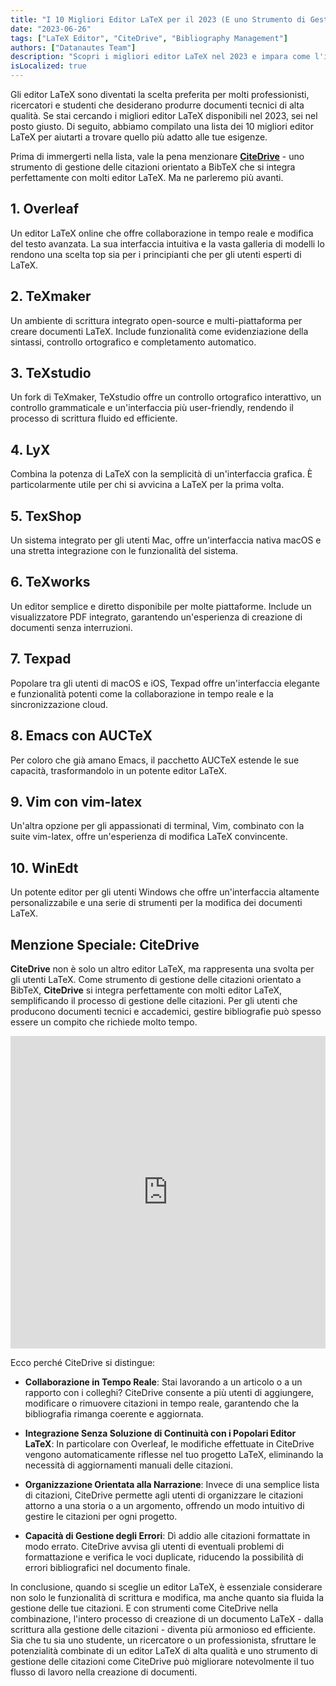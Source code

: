 ```yaml
---
title: "I 10 Migliori Editor LaTeX per il 2023 (E uno Strumento di Gestione delle Citazioni Rivoluzionario)"
date: "2023-06-26"
tags: ["LaTeX Editor", "CiteDrive", "Bibliography Management"]
authors: ["Datanautes Team"]
description: "Scopri i migliori editor LaTeX nel 2023 e impara come l'integrazione di strumenti di gestione delle citazioni come CiteDrive può migliorare il tuo processo di creazione di documenti."
isLocalized: true
---
```


Gli editor LaTeX sono diventati la scelta preferita per molti professionisti, ricercatori e studenti che desiderano produrre documenti tecnici di alta qualità. Se stai cercando i migliori editor LaTeX disponibili nel 2023, sei nel posto giusto. Di seguito, abbiamo compilato una lista dei 10 migliori editor LaTeX per aiutarti a trovare quello più adatto alle tue esigenze.

Prima di immergerti nella lista, vale la pena menzionare **[CiteDrive](https://www.citedrive.com/)** - uno strumento di gestione delle citazioni orientato a BibTeX che si integra perfettamente con molti editor LaTeX. Ma ne parleremo più avanti.

## 1. Overleaf

Un editor LaTeX online che offre collaborazione in tempo reale e modifica del testo avanzata. La sua interfaccia intuitiva e la vasta galleria di modelli lo rendono una scelta top sia per i principianti che per gli utenti esperti di LaTeX.

## 2. TeXmaker

Un ambiente di scrittura integrato open-source e multi-piattaforma per creare documenti LaTeX. Include funzionalità come evidenziazione della sintassi, controllo ortografico e completamento automatico.

## 3. TeXstudio

Un fork di TeXmaker, TeXstudio offre un controllo ortografico interattivo, un controllo grammaticale e un'interfaccia più user-friendly, rendendo il processo di scrittura fluido ed efficiente.

## 4. LyX

Combina la potenza di LaTeX con la semplicità di un'interfaccia grafica. È particolarmente utile per chi si avvicina a LaTeX per la prima volta.

## 5. TexShop

Un sistema integrato per gli utenti Mac, offre un'interfaccia nativa macOS e una stretta integrazione con le funzionalità del sistema.

## 6. TeXworks

Un editor semplice e diretto disponibile per molte piattaforme. Include un visualizzatore PDF integrato, garantendo un'esperienza di creazione di documenti senza interruzioni.

## 7. Texpad

Popolare tra gli utenti di macOS e iOS, Texpad offre un'interfaccia elegante e funzionalità potenti come la collaborazione in tempo reale e la sincronizzazione cloud.

## 8. Emacs con AUCTeX

Per coloro che già amano Emacs, il pacchetto AUCTeX estende le sue capacità, trasformandolo in un potente editor LaTeX.

## 9. Vim con vim-latex

Un'altra opzione per gli appassionati di terminal, Vim, combinato con la suite vim-latex, offre un'esperienza di modifica LaTeX convincente.

## 10. WinEdt

Un potente editor per gli utenti Windows che offre un'interfaccia altamente personalizzabile e una serie di strumenti per la modifica dei documenti LaTeX.

## Menzione Speciale: CiteDrive

**CiteDrive** non è solo un altro editor LaTeX, ma rappresenta una svolta per gli utenti LaTeX. Come strumento di gestione delle citazioni orientato a BibTeX, **CiteDrive** si integra perfettamente con molti editor LaTeX, semplificando il processo di gestione delle citazioni. Per gli utenti che producono documenti tecnici e accademici, gestire bibliografie può spesso essere un compito che richiede molto tempo.
<iframe width="100%" height="500" src="https://www.youtube.com/embed/bHD94qM0vyg?si=UPPfnUF9kpY3PnYN" title="YouTube video player" frameborder="0" allow="accelerometer; autoplay; clipboard-write; encrypted-media; gyroscope; picture-in-picture; web-share" allowfullscreen></iframe>

Ecco perché CiteDrive si distingue:

- **Collaborazione in Tempo Reale**: Stai lavorando a un articolo o a un rapporto con i colleghi? CiteDrive consente a più utenti di aggiungere, modificare o rimuovere citazioni in tempo reale, garantendo che la bibliografia rimanga coerente e aggiornata.

- **Integrazione Senza Soluzione di Continuità con i Popolari Editor LaTeX**: In particolare con Overleaf, le modifiche effettuate in CiteDrive vengono automaticamente riflesse nel tuo progetto LaTeX, eliminando la necessità di aggiornamenti manuali delle citazioni.

- **Organizzazione Orientata alla Narrazione**: Invece di una semplice lista di citazioni, CiteDrive permette agli utenti di organizzare le citazioni attorno a una storia o a un argomento, offrendo un modo intuitivo di gestire le citazioni per ogni progetto.

- **Capacità di Gestione degli Errori**: Dì addio alle citazioni formattate in modo errato. CiteDrive avvisa gli utenti di eventuali problemi di formattazione e verifica le voci duplicate, riducendo la possibilità di errori bibliografici nel documento finale.

In conclusione, quando si sceglie un editor LaTeX, è essenziale considerare non solo le funzionalità di scrittura e modifica, ma anche quanto sia fluida la gestione delle tue citazioni. E con strumenti come CiteDrive nella combinazione, l'intero processo di creazione di un documento LaTeX - dalla scrittura alla gestione delle citazioni - diventa più armonioso ed efficiente. Sia che tu sia uno studente, un ricercatore o un professionista, sfruttare le potenzialità combinate di un editor LaTeX di alta qualità e uno strumento di gestione delle citazioni come CiteDrive può migliorare notevolmente il tuo flusso di lavoro nella creazione di documenti.
